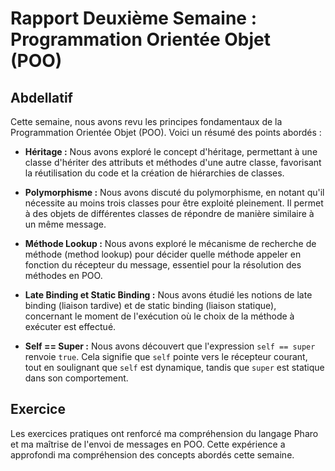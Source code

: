 # Rapport Deuxième Semaine : Programmation Orientée Objet (POO)

## Abdellatif

Cette semaine, nous avons revu les principes fondamentaux de la Programmation Orientée Objet (POO). Voici un résumé des points abordés :

- **Héritage :** Nous avons exploré le concept d'héritage, permettant à une classe d'hériter des attributs et méthodes d'une autre classe, favorisant la réutilisation du code et la création de hiérarchies de classes.

- **Polymorphisme :** Nous avons discuté du polymorphisme, en notant qu'il nécessite au moins trois classes pour être exploité pleinement. Il permet à des objets de différentes classes de répondre de manière similaire à un même message.

- **Méthode Lookup :** Nous avons exploré le mécanisme de recherche de méthode (method lookup) pour décider quelle méthode appeler en fonction du récepteur du message, essentiel pour la résolution des méthodes en POO.

- **Late Binding et Static Binding :** Nous avons étudié les notions de late binding (liaison tardive) et de static binding (liaison statique), concernant le moment de l'exécution où le choix de la méthode à exécuter est effectué.

- **Self == Super :** Nous avons découvert que l'expression `self == super` renvoie `true`. Cela signifie que `self` pointe vers le récepteur courant, tout en soulignant que `self` est dynamique, tandis que `super` est statique dans son comportement.

## Exercice

Les exercices pratiques ont renforcé ma compréhension du langage Pharo et ma maîtrise de l'envoi de messages en POO. Cette expérience a approfondi ma compréhension des concepts abordés cette semaine.
